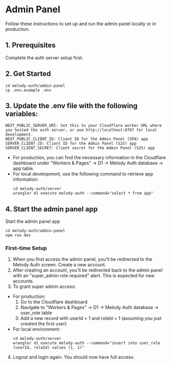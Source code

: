 # Admin Panel

Follow these instructions to set up and run the admin panel locally or in production.

## 1. Prerequisites
Complete the auth server setup first.

## 2. Get Started

```
cd melody-auth/admin-panel
cp .env.example .env
```

## 3. Update the .env file with the following variables:
```
NEXT_PUBLIC_SERVER_URI: Set this to your Cloudflare worker URL where you hosted the auth server, or use http://localhost:8787 for local development.
NEXT_PUBLIC_CLIENT_ID: Client ID for the Admin Panel (SPA) app
SERVER_CLIENT_ID: Client ID for the Admin Panel (S2S) app
SERVER_CLIENT_SECRET: Client secret for the Admin Panel (S2S) app
```

- For production, you can find the necessary information in the Cloudflare dashboard under "Workers & Pages" -> D1 -> Melody Auth database -> app table.
- For local development, use the following command to retrieve app information:
  ```
  cd melody-auth/server
  wrangler d1 execute melody-auth --command="select * from app"
  ```

## 4. Start the admin panel app

Start the admin panel app
```
cd melody-auth/admin-panel
npm run dev
```

### First-time Setup

1. When you first access the admin panel, you'll be redirected to the Melody Auth screen. Create a new account.
2. After creating an account, you'll be redirected back to the admin panel with an "super_admin role required" alert. This is expected for new accounts.
3. To grant super admin access:
  - For production:
    1. Go to the Cloudflare dashboard
    2. Navigate to "Workers & Pages" -> D1 -> Melody Auth database -> user_role table
    3. Add a new record with userId = 1 and roleId = 1 (assuming you just created the first user)
  - For local environment:
    ```
    cd melody-auth/server
    wrangler d1 execute melody-auth --command="insert into user_role (userId, roleId) values (1, 1)"
    ```
4. Logout and login again. You should now have full access.